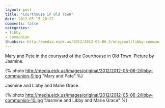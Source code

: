 ```yaml
---
layout: post
title: "Courthouse in Old Town"
date: 2012-05-15 20:27
comments: false
categories: 
- libby
- communion
thumbsrc: http://media.eick.us/2012/2012-05-06-2/original/libby-communion-7.jpg
---
```

Mary and Pete in the courtyard of the Courthouse in Old Town.  Picture by Jasmine.



{% photo http://media.eick.us/images/original/2012/2012-05-06-2/libby-communion-9.jpg "Mary and Pete" %}


Jasmine and Libby and Marie Grace.



{% photo http://media.eick.us/images/original/2012/2012-05-06-2/libby-communion-10.jpg "Jasmine and Libby and Marie Grace" %}

